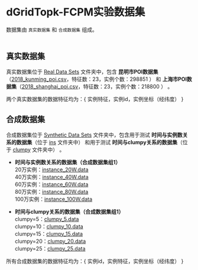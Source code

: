 dGridTopk-FCPM实验数据集<br>
======

数据集由 `真实数据集` 和 `合成数据集` 组成。<br>
<br>

真实数据集<br>
-------
真实数据集位于 [Real Data Sets](https://github.com/stykel/dGridTopk-FCPM/tree/main/Real%20Data%20Sets) 文件夹中，包含 **昆明市POI数据集**（[2018_kunming_poi.csv](https://github.com/stykel/dGridTopk-FCPM/blob/main/Real%20Data%20Sets/2018_kunming_poi.csv)，特征数：23，实例个数：298851 ） 和 **上海市POI数据集**（[2018_shanghai_poi.csv](https://github.com/stykel/dGridTopk-FCPM/blob/main/Real%20Data%20Sets/2018_shanghai_poi.csv)，特征数：23，实例个数：218800 ） 。
<br>

两个真实数据集的数据特征均为：{ 实例特征，实例id，实例坐标（经纬度） }

合成数据集<br>
------- 
合成数据集位于 [Synthetic Data Sets](https://github.com/stykel/dGridTopk-FCPM/tree/main/Synthetic%20Data%20Sets) 文件夹中，包含用于测试 **时间与实例数关系的数据集**（位于 [ins](https://github.com/stykel/dGridTopk-FCPM/tree/main/Synthetic%20Data%20Sets/ins) 文件夹中） 和用于测试 **时间与clumpy关系的数据集**（位于 [clumpy](https://github.com/stykel/dGridTopk-FCPM/tree/main/Synthetic%20Data%20Sets/clumpy) 文件夹中） 。
<br>

* **时间与实例数关系的数据集（合成数据集组1）**<br>
  20万实例：[instance_20W.data](https://github.com/stykel/dGridTopk-FCPM/blob/main/Synthetic%20Data%20Sets/ins/instance_20W.data) <br>
  40万实例：[instance_40W.data](https://github.com/stykel/dGridTopk-FCPM/blob/main/Synthetic%20Data%20Sets/ins/instance_40W.data) <br>
  60万实例：[instance_60W.data](https://github.com/stykel/dGridTopk-FCPM/blob/main/Synthetic%20Data%20Sets/ins/instance_60W.data) <br>
  80万实例：[instance_80W.data](https://github.com/stykel/dGridTopk-FCPM/blob/main/Synthetic%20Data%20Sets/ins/instance_80W.data) <br>
  100万实例：[instance_100W.data](https://github.com/stykel/dGridTopk-FCPM/blob/main/Synthetic%20Data%20Sets/ins/instance_100W.data) <br>

* **时间与clumpy关系的数据集（合成数据集组1）**<br>
  clumpy=5：[clumpy_5.data](https://github.com/stykel/dGridTopk-FCPM/blob/main/Synthetic%20Data%20Sets/clumpy/clumpy_5.data) <br>
  clumpy=10：[clumpy_10.data](https://github.com/stykel/dGridTopk-FCPM/blob/main/Synthetic%20Data%20Sets/clumpy/clumpy_10.data) <br>
  clumpy=15：[clumpy_15.data](https://github.com/stykel/dGridTopk-FCPM/blob/main/Synthetic%20Data%20Sets/clumpy/clumpy_15.data) <br>
  clumpy=20：[clumpy_20.data](https://github.com/stykel/dGridTopk-FCPM/blob/main/Synthetic%20Data%20Sets/clumpy/clumpy_20.data) <br>
  clumpy=25：[clumpy_25.data](https://github.com/stykel/dGridTopk-FCPM/blob/main/Synthetic%20Data%20Sets/clumpy/clumpy_25.data) <br>

所有合成数据集的数据特征均为：{ 实例id，实例特征，实例坐标（经纬度） }

